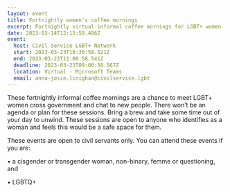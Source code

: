 ```yaml
---
layout: event
title: Fortnightly women's coffee mornings
excerpt: Fortnightly virtual informal coffee mornings for LGBT+ women
date: 2023-03-14T12:15:58.486Z
event:
  host: Civil Service LGBT+ Network
  start: 2023-03-23T10:30:58.521Z
  end: 2023-03-23T11:00:58.541Z
  deadline: 2023-03-23T09:00:58.567Z
  location: Virtual - Microsoft Teams
  email: anna-josie.linighan@civilservice.lgbt
---
```

These fortnightly informal coffee mornings are a chance to meet LGBT+ women cross government and chat to new people. There won’t be an agenda or plan for these sessions. Bring a brew and take some time out of your day to unwind. These sessions are open to anyone who identifies as a woman and feels this would be a safe space for them. 



These events are open to civil servants only. You can attend these events if you are:

• a cisgender or transgender woman, non-binary, femme or questioning, and

• LGBTQ+
